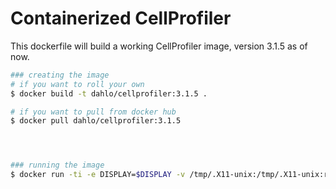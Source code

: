 # Containerized CellProfiler

This dockerfile will build a working CellProfiler image, version 3.1.5 as of now.

```bash
### creating the image
# if you want to roll your own
$ docker build -t dahlo/cellprofiler:3.1.5 .

# if you want to pull from docker hub
$ docker pull dahlo/cellprofiler:3.1.5




### running the image
$ docker run -ti -e DISPLAY=$DISPLAY -v /tmp/.X11-unix:/tmp/.X11-unix:ro dahlo/cellprofiler:3.1.5 
```



